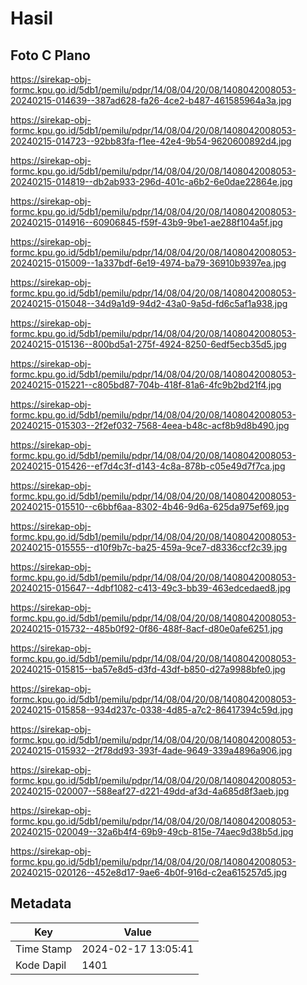 # Hasil

## Foto C Plano

https://sirekap-obj-formc.kpu.go.id/5db1/pemilu/pdpr/14/08/04/20/08/1408042008053-20240215-014639--387ad628-fa26-4ce2-b487-461585964a3a.jpg

https://sirekap-obj-formc.kpu.go.id/5db1/pemilu/pdpr/14/08/04/20/08/1408042008053-20240215-014723--92bb83fa-f1ee-42e4-9b54-9620600892d4.jpg

https://sirekap-obj-formc.kpu.go.id/5db1/pemilu/pdpr/14/08/04/20/08/1408042008053-20240215-014819--db2ab933-296d-401c-a6b2-6e0dae22864e.jpg

https://sirekap-obj-formc.kpu.go.id/5db1/pemilu/pdpr/14/08/04/20/08/1408042008053-20240215-014916--60906845-f59f-43b9-9be1-ae288f104a5f.jpg

https://sirekap-obj-formc.kpu.go.id/5db1/pemilu/pdpr/14/08/04/20/08/1408042008053-20240215-015009--1a337bdf-6e19-4974-ba79-36910b9397ea.jpg

https://sirekap-obj-formc.kpu.go.id/5db1/pemilu/pdpr/14/08/04/20/08/1408042008053-20240215-015048--34d9a1d9-94d2-43a0-9a5d-fd6c5af1a938.jpg

https://sirekap-obj-formc.kpu.go.id/5db1/pemilu/pdpr/14/08/04/20/08/1408042008053-20240215-015136--800bd5a1-275f-4924-8250-6edf5ecb35d5.jpg

https://sirekap-obj-formc.kpu.go.id/5db1/pemilu/pdpr/14/08/04/20/08/1408042008053-20240215-015221--c805bd87-704b-418f-81a6-4fc9b2bd21f4.jpg

https://sirekap-obj-formc.kpu.go.id/5db1/pemilu/pdpr/14/08/04/20/08/1408042008053-20240215-015303--2f2ef032-7568-4eea-b48c-acf8b9d8b490.jpg

https://sirekap-obj-formc.kpu.go.id/5db1/pemilu/pdpr/14/08/04/20/08/1408042008053-20240215-015426--ef7d4c3f-d143-4c8a-878b-c05e49d7f7ca.jpg

https://sirekap-obj-formc.kpu.go.id/5db1/pemilu/pdpr/14/08/04/20/08/1408042008053-20240215-015510--c6bbf6aa-8302-4b46-9d6a-625da975ef69.jpg

https://sirekap-obj-formc.kpu.go.id/5db1/pemilu/pdpr/14/08/04/20/08/1408042008053-20240215-015555--d10f9b7c-ba25-459a-9ce7-d8336ccf2c39.jpg

https://sirekap-obj-formc.kpu.go.id/5db1/pemilu/pdpr/14/08/04/20/08/1408042008053-20240215-015647--4dbf1082-c413-49c3-bb39-463edcedaed8.jpg

https://sirekap-obj-formc.kpu.go.id/5db1/pemilu/pdpr/14/08/04/20/08/1408042008053-20240215-015732--485b0f92-0f86-488f-8acf-d80e0afe6251.jpg

https://sirekap-obj-formc.kpu.go.id/5db1/pemilu/pdpr/14/08/04/20/08/1408042008053-20240215-015815--ba57e8d5-d3fd-43df-b850-d27a9988bfe0.jpg

https://sirekap-obj-formc.kpu.go.id/5db1/pemilu/pdpr/14/08/04/20/08/1408042008053-20240215-015858--934d237c-0338-4d85-a7c2-86417394c59d.jpg

https://sirekap-obj-formc.kpu.go.id/5db1/pemilu/pdpr/14/08/04/20/08/1408042008053-20240215-015932--2f78dd93-393f-4ade-9649-339a4896a906.jpg

https://sirekap-obj-formc.kpu.go.id/5db1/pemilu/pdpr/14/08/04/20/08/1408042008053-20240215-020007--588eaf27-d221-49dd-af3d-4a685d8f3aeb.jpg

https://sirekap-obj-formc.kpu.go.id/5db1/pemilu/pdpr/14/08/04/20/08/1408042008053-20240215-020049--32a6b4f4-69b9-49cb-815e-74aec9d38b5d.jpg

https://sirekap-obj-formc.kpu.go.id/5db1/pemilu/pdpr/14/08/04/20/08/1408042008053-20240215-020126--452e8d17-9ae6-4b0f-916d-c2ea615257d5.jpg


## Metadata

| Key        | Value               |
| ---------- | ------------------- |
| Time Stamp | 2024-02-17 13:05:41 |
| Kode Dapil | 1401                |



